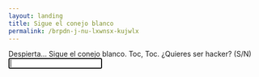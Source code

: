 ```yaml
---
layout: landing
title: Sigue el conejo blanco
permalink: /brpdn-j-nu-lxwnsx-kujwlx
---
```

<span class="console-input" data-prompt="uqbar@col:~$ ">Despierta...</span> 
<span class="console-input" data-prompt="uqbar@col:~$ ">Sigue el conejo blanco. Toc, Toc.</span> 
<span class="console-input" data-prompt="uqbar@col:~$ ">¿Quieres ser hacker? (S/N)</span> 
<span class="console-input" data-prompt="uqbar@col:~$ "><input id="prompt-input" type="text" autofocus></span>  